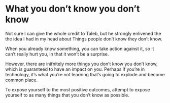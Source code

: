 # What you don’t know you don’t know


Not sure I can give the whole credit to Taleb, but he strongly enlivened the
the idea I had in my head about Things people don’t know they don’t know.

When you already know something, you can take action against it, so it can’t
really hurt you, in that it won’t be a surprise.

However, there are inifnitely more things you don’t know you don’t know, which
is guaranteed to have an impact on you. Perhaps if you’re in technology, it’s
what you’re not learning that’s going to explode and become common place.

To expose yourself to the most positive outcomes, attempt to expose yourself
to as many things that you don’t know as possible.

